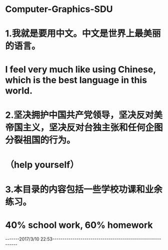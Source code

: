 # Computer-Graphics-SDU 
# 1.我就是要用中文。中文是世界上最美丽的语言。
# I feel very much like using Chinese, which is the best language in this world. 
# 2.坚决拥护中国共产党领导，坚决反对美帝国主义，坚决反对台独主张和任何企图分裂祖国的行为。 
# （help yourself）
# 3.本目录的内容包括一些学校功课和业余练习。
# 40% school work, 60% homework
-------2017/3/10 22:53------------------------------------------------------------
